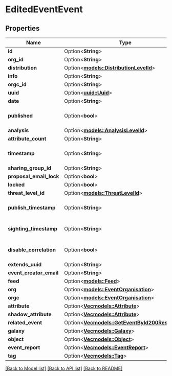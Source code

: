 # EditedEventEvent

## Properties

Name | Type | Description | Notes
------------ | ------------- | ------------- | -------------
**id** | Option<**String**> |  | [optional]
**org_id** | Option<**String**> |  | [optional]
**distribution** | Option<[**models::DistributionLevelId**](DistributionLevelId.md)> |  | [optional]
**info** | Option<**String**> |  | [optional]
**orgc_id** | Option<**String**> |  | [optional]
**uuid** | Option<[**uuid::Uuid**](uuid::Uuid.md)> |  | [optional]
**date** | Option<**String**> |  | [optional]
**published** | Option<**bool**> |  | [optional][default to false]
**analysis** | Option<[**models::AnalysisLevelId**](AnalysisLevelId.md)> |  | [optional]
**attribute_count** | Option<**String**> |  | [optional]
**timestamp** | Option<**String**> |  | [optional][default to 0]
**sharing_group_id** | Option<**String**> |  | [optional]
**proposal_email_lock** | Option<**bool**> |  | [optional]
**locked** | Option<**bool**> |  | [optional]
**threat_level_id** | Option<[**models::ThreatLevelId**](ThreatLevelId.md)> |  | [optional]
**publish_timestamp** | Option<**String**> |  | [optional][default to 0]
**sighting_timestamp** | Option<**String**> |  | [optional][default to 0]
**disable_correlation** | Option<**bool**> |  | [optional][default to false]
**extends_uuid** | Option<**String**> |  | [optional]
**event_creator_email** | Option<**String**> |  | [optional]
**feed** | Option<[**models::Feed**](Feed.md)> |  | [optional]
**org** | Option<[**models::EventOrganisation**](EventOrganisation.md)> |  | [optional]
**orgc** | Option<[**models::EventOrganisation**](EventOrganisation.md)> |  | [optional]
**attribute** | Option<[**Vec<models::Attribute>**](Attribute.md)> |  | [optional]
**shadow_attribute** | Option<[**Vec<models::Attribute>**](Attribute.md)> |  | [optional]
**related_event** | Option<[**Vec<models::GetEventById200Response>**](getEventById_200_response.md)> |  | [optional]
**galaxy** | Option<[**Vec<models::Galaxy>**](Galaxy.md)> |  | [optional]
**object** | Option<[**Vec<models::Object>**](Object.md)> |  | [optional]
**event_report** | Option<[**Vec<models::EventReport>**](EventReport.md)> |  | [optional]
**tag** | Option<[**Vec<models::Tag>**](Tag.md)> |  | [optional]

[[Back to Model list]](../README.md#documentation-for-models) [[Back to API list]](../README.md#documentation-for-api-endpoints) [[Back to README]](../README.md)



